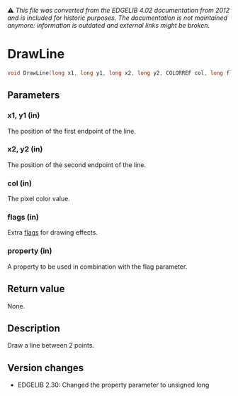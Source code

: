 :warning: _This file was converted from the EDGELIB 4.02 documentation from 2012 and is included for historic purposes. The documentation is not maintained anymore: information is outdated and external links might be broken._

# DrawLine


```c++
void DrawLine(long x1, long y1, long x2, long y2, COLORREF col, long flags = 0, unsigned long property = 0)
```

## Parameters
### x1, y1 (in)
The position of the first endpoint of the line.

### x2, y2 (in)
The position of the second endpoint of the line.

### col (in)
The pixel color value.

### flags (in)
Extra [flags](classedisplay_definitions.md) for drawing effects.

### property (in)
A property to be used in combination with the flag parameter.

## Return value
None.

## Description
Draw a line between 2 points.

## Version changes
- EDGELIB 2.30: Changed the property parameter to unsigned long

